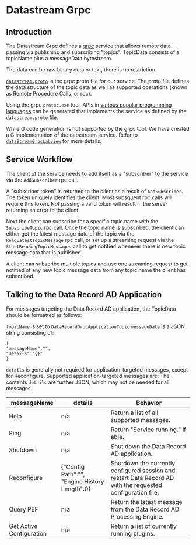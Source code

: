 # Datastream Grpc

## Introduction

The Datastream Grpc defines a [grpc](https://grpc.io/) service that allows remote data passing via publishing and subscribing "topics".
TopicData consists of a topicName plus a messageData bytestream.

The data can be raw binary data or text, there is no restriction.

[`datastream.proto`](source/datastream.proto) is the grpc proto file for our service.  The proto file defines the data structure of the topic data as well as
supported operations (known as Remote Procedure Calls, or rpc).

Using the grpc `protoc.exe` tool, APIs in [various popular programming languages](https://grpc.io/docs/languages/) can be generated that implements the service as defined by the `datastream.proto` file.

While G code generation is not supported by the grpc tool.  We have created a G implementation of the datastream service.  Refer to [`dataStreamGrpcLabview`](../dataStreamGrpcLabview) for more details.

## Service Workflow

The client of the service needs to add itself as a "subscriber" to the service via the `AddSubscriber` rpc call.

A "subscriber token" is returned to the client as a result of `AddSubscriber`.  The token uniquely identifies the client.  Most subsquent rpc calls will require this token.  Not passing a valid token will result in the server returning an error to the client.

Next the client can subscribe for a specific topic name with the `SubscribeTopic` rpc call.  Once the topic name is subscribed, the client can either get the latest message data of the topic via the `ReadLatestTopicMessage` rpc call, or set up a streaming request via the `StartReadingTopicMessages` call to get notified whenever there is new topic message data that is published.

A client can subscribe multiple topics and use one streaming request to get notified of any new topic message data from any topic name the client has subscribed.

## Talking to the Data Record AD Application 

For messages targeting the Data Record AD application, the TopicData should be formatted as follows:

`topicName` is set to `DataRecordGrpcApplicationTopic`
`messageData` is a JSON string consisting of:
```
{
"messageName":"",
"details":"{}"
}
```

`details` is generally not required for application-targeted messages, except for Reconfigure. Supported application-targeted messages are:
The contents `details` are further JSON, which may not be needed for all messages. 

| **messageName**  | **details**  | **Behavior**  |
| -- | -- | -- |
| Help | n/a | Return a list of all supported messages. |
| Ping | n/a | Return "Service running." if able. |
| Shutdown | n/a | Shut down the Data Record AD application. |
| Reconfigure | {"Config Path":"", "Engine History Length":0}  | Shutdown the currently configured session and restart Data Record AD with the requested configuration file.  |
| Query PEF | n/a | Return the latest message from the Data Record AD Processing Engine. |
| Get Active Configuration | n/a  | Return a list of currently running plugins. |
